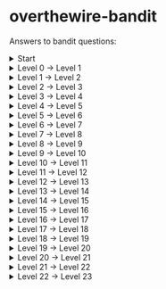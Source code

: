 # overthewire-bandit
Answers to bandit questions:

<details>
  <summary>
    Start
  </summary>
  ekrem@ekremHP:~$ ssh bandit0@bandit.labs.overthewire.org -p 2220
  </details>
  
  <details>
  <summary>
    Level 0 → Level 1
  </summary>
  cat readme   
  <br>boJ9jbbUNNfktd78OOpsqOltutMc3MY1</br>
</details>

 <details>
  <summary>
    Level 1 → Level 2
  </summary>
  bandit1@bandit:~$ cat ./-
<br>CV1DtqXWVFXTvM2F0k09SHz0YwRINYA9</br>
  </details>
  
   <details>
  <summary>
    Level 2 → Level 3
  </summary>
  bandit2@bandit:~$ cat "spaces in this filename"
<br>UmHadQclWmgdLOKQ3YNgjWxGoRMb5luK</br>

  </details>
  
   <details>
  <summary>
    Level 3 → Level 4
  </summary>
  bandit3@bandit:~/inhere$ ls -a
<br>bandit3@bandit:~/inhere$ cat ".hidden"</br>
<br>pIwrPrtPN36QITSp3EQaw936yaFoFgAB</br>
  </details>
  
   <details>
  <summary>
    Level 4 → Level 5
  </summary>
  bandit4@bandit:~/inhere$ cat ./-file07
<br>koReBOKuIDDepwhWk7jZC0RTdopnAYKh</br>
  </details>
  
   <details>
  <summary>
    Level 5 → Level 6
  </summary>
  bandit5@bandit:~$ find -size 1033c
<br>./inhere/maybehere07/.file2</br>
<br>DXjZPULLxYr17uwoI01bNLQbtFemEgo7</br>
  </details>

  <details>
  <summary>
    Level 6 → Level 7
  </summary>
  bandit6@bandit:/$ find -user bandit7 -group bandit6 -size 33c
<br>bandit6@bandit:/$ cd ./var/lib/dpkg/info/</br>
<br>bandit6@bandit:/var/lib/dpkg/info$ cat bandit7.password</br>
<br>HKBPTKQnIay4Fw76bEy8PVxKEDQRKTzs</br>
  </details>
  
  <details>  
  <summary>
    Level 7 → Level 8
  </summary>
  bandit7@bandit:~$ grep millionth data.txt
  <br> millionth	cvX2JJa4CFALtqS87jk27qwqGhBM9plV</br>
  </details>
  
  <details>  
  <summary>
    Level 8 → Level 9
  </summary>
  bandit8@bandit:~$ sort data.txt | uniq -u
<br>UsvVyFSfZZWbi6wgC7dAFyFuR6jQQUhR</br>
  </details>

<details>  
  <summary>
    Level 9 → Level 10
  </summary>
  strings data.txt | grep -E "=="
========== the*2i"4
========== password
Z)========== is
&========== truKLdjsbJ5g7yyJ2X2R0o3a5HQJFuLk
  <br>truKLdjsbJ5g7yyJ2X2R0o3a5HQJFuLk</br>
  </details>
  
  
<details>  
  <summary>
    Level 10 → Level 11
  </summary>
  bandit10@bandit:~$ base64 --decode data.txt
  <br>The password is IFukwKGsFW8MOq3IRFqrxE1hxTNEbUPR</br>
  </details>

<details>  
  <summary>
    Level 11 → Level 12
  </summary>
  bandit11@bandit:~$  cat data.txt |tr'[a-z]''[n-za-m]'|tr'[A-Z]''[N-ZA-M]'
  <br>The password is 5Te8Y4drgCRfCx8ugdwuEX8KFC6k2EUu</br>
  </details>
  
  <details>  
  <summary>
    Level 12 → Level 13
  </summary>
  <br>mkdir /tmp/mynam</br>
  <br>cp data.txt /tmp/mynam</br>
  <br><xxd -r data.txt pass1</br>
  <br>mv pass1 pass1.gz</br>
  <br>gzip -d pass1.gz</br>
  <br>bzip2 -d pass1</br>
  <br>zcat pass1.out>pass2</br>
  <br>tar -xvf pass2</br>
  <br>tar -xvf data5.bin</br>
  <br>bzip2 -d data6.bin</br>
  <br>tar -xvf data6.bin.out</br>
  <br>zcat data8.bin>pass3</br>
  <br>cat pass3</br>
  <br>The password is 8ZjyCRiBWFYkneahHwxCv3wb2a1ORpYL</br>
  </details>
  
  <details>  
  <summary>
    Level 13 → Level 14
  </summary>
  <br>cat sshkey.private</br>
  <br>ssh bandit14@localhost -i sshkey.private</br>
  <br>cd /etc/bandit_pass</br>
  <br>cat bandit14</br>
  <br>4wcYUJFw0k0XLShlDzztnTBHiqxU3b3e</br>
  </details>


  <details>  
  <summary>
    Level 14 → Level 15
  </summary>
  <br>nc localhost 30000 4wcYUJFw0k0XLShlDzztnTBHiqxU3b3e</br>
  <br>Correct! BfMYroe26WYalil77FoDi9qh59eK5xNr</br>
  </details>
  
  
  <details>  
  <summary>
    Level 15 → Level 16
  </summary>
  <br>openssl s_client -connect localhost:30001</br>
  <br>BfMYroe26WYalil77FoDi9qh59eK5xNr</br>
  <br>Correct! cluFn7wTiGryunymYOu4RcffSxQluehd</br>
  </details>

 <details>  
  <summary>
    Level 16 → Level 17
  </summary>
  <br>nmap -p 31000-32000 localhost</br>
  <br>openssl s_client -connect localhost:31790 -quiet > pass17 </br>
  <br>chmod 700 pass17</br>
  <br>ssh bandit17@localhost -i pass17</br>
  </details>
  
  <details>  
  <summary>
    Level 17 → Level 18
  </summary>
  <br>diff passwords.new passwords.old</br>
  <br>kfBf3eYk5BPBRzwjqutbbfE887SVc5Yd</br>>
  </details>
  
  <details>  
  <summary>
    Level 18 → Level 19
  </summary>
  <br>ssh bandit18@bandit.labs.overthewire.org -p 2220</br>
  <br>cat ~/readme</br>
  <br>IueksS7Ubh8G3DCwVzrTd8rAVOwq3M5x</br>
  </details>
  
  <details>  
  <summary>
    Level 19 → Level 20
  </summary>
  <br>ssh bandit19@bandit.labs.overthewire.org -p 2220</br>
  <br>./bandit20-do</br>
  <br>./bandit20-do id</br>
  <br>./bandit20-do cat /etc/bandit_pass/bandit20</br>
  </details>
  
  <details>  
  <summary>
    Level 20 → Level 21
  </summary>
  <br>echo "GbKksEFF4yrVs6il55v6gwY5aVje5f0j" | nc -l localhost -p 10000</br>
  <br>./suconnect 10000</br>
  <br>gE269g2h3mw3pwgrj0Ha9Uoqen1c9DGr</br>
  </details>
  
  <details>  
  <summary>
    Level 21 → Level 22
  </summary>
  <br>ssh bandit19@bandit.labs.overthewire.org -p 2220</br>
  <br>./bandit20-do</br>
  <br>./bandit20-do id</br>
  <br>./bandit20-do cat /etc/bandit_pass/bandit20</br>
  </details>
  
  <details>  
  <summary>
    Level 22 → Level 23
  </summary>
  <br>cd /etc/cron.d</br>
  <br>cat /etc/cron.d/cronjob_bandit22</br>
  <br> cat /usr/bin/cronjob_bandit22.sh</br>
  <br>cat /tmp/t7O6lds9S0RqQh9aMcz6ShpAoZKF7fgv</br>
  <br>Yk7owGAcWjwMVRwrTesJEwB7WVOiILLI</br>
  </details>


